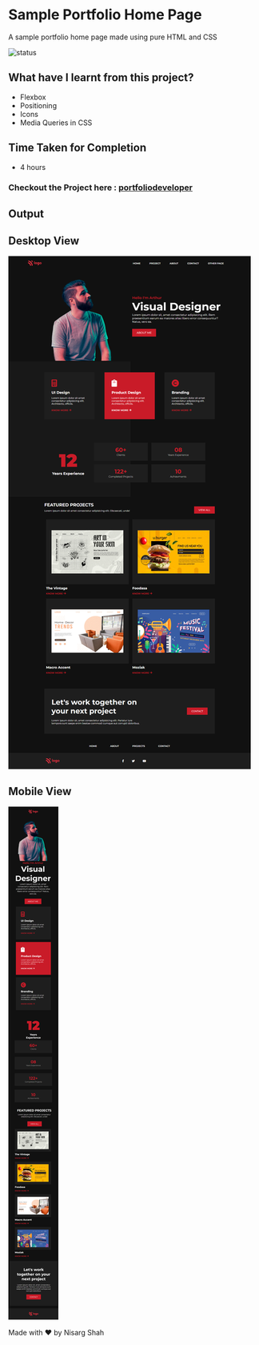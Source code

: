 # Sample Portfolio Home Page
A sample portfolio home page made using pure HTML and CSS

![status](https://img.shields.io/badge/status-ongoing-green)

## What have I learnt from this project?
- Flexbox
- Positioning
- Icons
- Media Queries in CSS

## Time Taken for Completion
- 4 hours

### Checkout the Project here : [portfoliodeveloper](https://portfoliodeveloper.netlify.app/)

## Output

## Desktop View
![output](output.png)

## Mobile View
![mobile](mobile.png)

Made with ❤️ by Nisarg Shah



